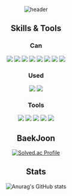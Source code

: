 <div align="center"> 

![header](https://capsule-render.vercel.app/api?type=waving&color=48D1CC&text=Welcome!%20&fontSize=50&animation=fadeIn&desc=asthyeon's%20github&descSize=30&descAlign=70&descAlignY=80&descSize=10)

## Skills & Tools

### Can
<img src="https://img.shields.io/badge/python-007396?style=for-the-badge&logo=Python&logoColor=white">
<img src="https://img.shields.io/badge/html5-E34F26?style=for-the-badge&logo=HTML5&logoColor=white">
<img src="https://img.shields.io/badge/css3-1572B6?style=for-the-badge&logo=CSS3&logoColor=white">
<img src="https://img.shields.io/badge/JavaScript-F7DF1E?style=for-the-badge&logo=JavaScript&logoColor=black">
<img src="https://img.shields.io/badge/react-61DAFB?style=for-the-badge&logo=React&logoColor=black">
<img src="https://img.shields.io/badge/vue.js-4FC08D?style=for-the-badge&logo=Vue.js&logoColor=white">
<img src="https://img.shields.io/badge/django-092E20?style=for-the-badge&logo=Django&logoColor=white">
<img src="https://img.shields.io/badge/sqlite-003B57?style=for-the-badge&logo=SQLite&logoColor=white">

### Used
<img src="https://img.shields.io/badge/react native-61DAFB?style=for-the-badge&logo=React&logoColor=black">
<img src="https://img.shields.io/badge/apache hadoop-66CCFF?style=for-the-badge&logo=ApacheHadoop&logoColor=black">

### Tools
<img src="https://img.shields.io/badge/git-F05032?style=for-the-badge&logo=Git&logoColor=white">
<img src="https://img.shields.io/badge/visual studio code-007ACC?style=for-the-badge&logo=VisualStudioCode&logoColor=white">
<img src="https://img.shields.io/badge/pycharm-000000?style=for-the-badge&logo=PyCharm&logoColor=white">
<img src="https://img.shields.io/badge/jira-0052CC?style=for-the-badge&logo=Jira&logoColor=white">
<img src="https://img.shields.io/badge/mattermost-0058CC?style=for-the-badge&logo=Mattermost&logoColor=white">

## BaekJoon
[![Solved.ac Profile](http://mazassumnida.wtf/api/v2/generate_badge?boj=taetaehyeon)](https://solved.ac/taetaehyeon/)

## Stats
![Anurag's GitHub stats](https://github-readme-stats.vercel.app/api?username=asthyeon&show_icons=true&theme=gotham)

### 
